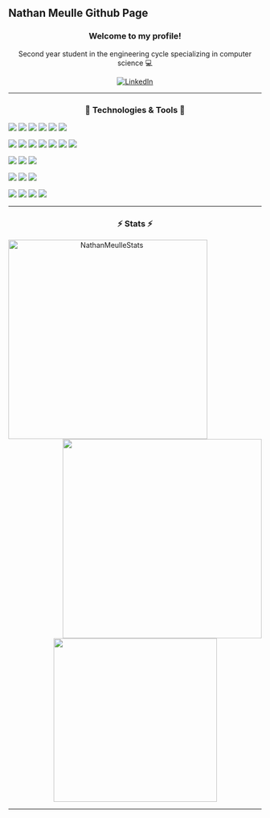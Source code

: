 ## Nathan Meulle Github Page
<h3 align="center">Welcome to my profile!</h3>
<p align="center">Second year student in the engineering cycle specializing in computer science 💻</p>
<p align="center">
  <a href="https://www.linkedin.com/in/nathan-meulle/">
    <img src="https://img.shields.io/badge/-LinkedIn-blue?style=for-the-badge&logo=Linkedin&logoColor=white&link=https://www.linkedin.com/in/nathan-meulle//" alt="LinkedIn" />
  </a>
</p>
<hr>
<h3 align="center">🔧 Technologies & Tools 🔧</h3>

![](https://img.shields.io/badge/-Code-ffffff?style=for-the-badge&logo=Plex&logoColor=black)
![](https://img.shields.io/badge/-Python-informational?style=for-the-badge&logo=python&logoColor=white&color=172f45)
![](https://img.shields.io/badge/-Java-informational?style=for-the-badge&logo=java&logoColor=white&color=172f45)
![](https://img.shields.io/badge/-JavaScript-informational?style=for-the-badge&logo=javascript&logoColor=white&color=172f45)
![](https://img.shields.io/badge/-C++-informational?style=for-the-badge&logo=c%2B%2B&logoColor=white&color=172f45)
![](https://img.shields.io/badge/-C-informational?style=for-the-badge&logo=c&logoColor=white&color=172f45)

![](https://img.shields.io/badge/-Tools-ffffff?style=for-the-badge&logo=Plex&logoColor=black)
![](https://img.shields.io/badge/-SonarQube-informational?style=for-the-badge&logo=sonarqube&logoColor=white&color=172f45)
![](https://img.shields.io/badge/-Cucumber-informational?style=for-the-badge&logo=cucumber&logoColor=white&color=172f45)
![](https://img.shields.io/badge/-Docker-informational?style=for-the-badge&logo=docker&logoColor=white&color=172f45)
![](https://img.shields.io/badge/-Jenkins-informational?style=for-the-badge&logo=jenkins&logoColor=white&color=172f45)
![](https://img.shields.io/badge/-Maven-informational?style=for-the-badge&logo=apachemaven&logoColor=white&color=172f45)
![](https://img.shields.io/badge/-PiTest-informational?style=for-the-badge&logo=pitest&logoColor=white&color=172f45)

![](https://img.shields.io/badge/-Framework-ffffff?style=for-the-badge&logo=Plex&logoColor=black)
![](https://img.shields.io/badge/-VueJs-informational?style=for-the-badge&logo=Vue.js&logoColor=white&color=172f45)
![](https://img.shields.io/badge/-Angular-informational?style=for-the-badge&logo=angular&logoColor=white&color=172f45)

![](https://img.shields.io/badge/-DataBase-ffffff?style=for-the-badge&logo=Plex&logoColor=black)
![](https://img.shields.io/badge/-PostgreSQL-informational?style=for-the-badge&logo=postgresql&logoColor=white&color=172f45)
![](https://img.shields.io/badge/-Firebase-informational?style=for-the-badge&logo=firebase&logoColor=white&color=172f45)

![](https://img.shields.io/badge/-Editor-ffffff?style=for-the-badge&logo=Plex&logoColor=black)
![](https://img.shields.io/badge/-IntelliJ_IDEA-informational?style=for-the-badge&logo=intellij-idea&logoColor=white&color=172f45)
![](https://img.shields.io/badge/-VSCode-informational?style=for-the-badge&logo=visual-studio-code&logoColor=white&color=172f45)
![](https://img.shields.io/badge/-AndroidStudio-informational?style=for-the-badge&logo=androidstudio&logoColor=white&color=172f45)


<hr>
<h3 align="center">⚡ Stats ⚡</h3>
<p align=center>
  <div align=center>
    <a href="https://github.com/denvercoder1/github-readme-streak-stats" title="Go to Source">
      <img align="left" width=396 src="https://github-readme-streak-stats.herokuapp.com/?user=NathanMeulle&theme=prussian&hide_border=true" alt="NathanMeulleStats" />
    </a>
    <a href="https://github.com/NathanMeulle">
      <img align="right" width=396 src="https://github-readme-stats.vercel.app/api?username=NathanMeulle&show_icons=true&count_private=true&theme=prussian&hide_border=true&text_color=bcdefe" />
    </a>
  </div>
  <br><br><br><br><br><br><br><br><br>
  <div align=center>
    <a href="https://github.com/NathanMeulle">
      <img width=325 align="center" src="https://github-readme-stats.vercel.app/api/top-langs/?username=NathanMeulle&title_color=bcdefe&text_color=bcdefe&icon_color=61dafb&bg_color=172f45&langs_count=8&layout=compact&border_color=61dafb&hide_border=true" />
    </a>
  </div>
</p>

<hr>
